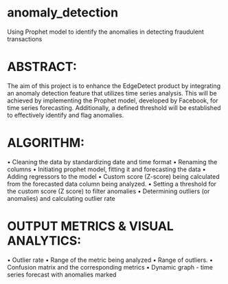 # anomaly_detection
Using Prophet model to identify the anomalies in detecting fraudulent transactions
# ABSTRACT:
The aim of this project is to enhance the EdgeDetect product by integrating an anomaly detection feature that utilizes time series analysis. This will be achieved by implementing the Prophet model, developed by Facebook, for time series forecasting. Additionally, a defined threshold will be established to effectively identify and flag anomalies.
# ALGORITHM:
• Cleaning the data by standardizing date and time format
• Renaming the columns
• Initiating prophet model, fitting it and forecasting the data
• Adding regressors to the model
• Custom score (Z-score) being calculated from the forecasted data column being analyzed.
• Setting a threshold for the custom score (Z score) to filter anomalies
• Determining outliers (or anomalies) and calculating outlier rate
# OUTPUT METRICS & VISUAL ANALYTICS:
• Outlier rate
• Range of the metric being analyzed
• Range of outliers.
• Confusion matrix and the corresponding metrics
• Dynamic graph - time series forecast with anomalies marked
